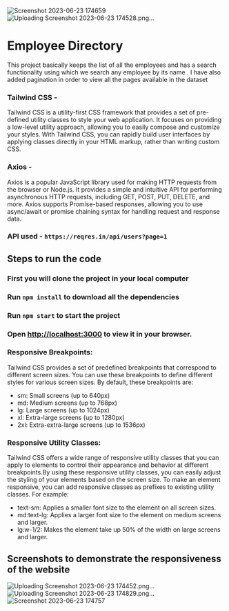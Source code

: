 ![Screenshot 2023-06-23 174659](https://github.com/riyav5363/Employee-Directory/assets/136462279/761ba1ed-4df8-441d-9e5d-c095e7edb9ae)
![Uploading Screenshot 2023-06-23 174528.png…]()
# Employee Directory

This project basically keeps the list of all the employees and has a search functionality using which we search any employee by its name . I have also added pagination in order to view all the pages available in the dataset

### Tailwind CSS - 
Tailwind CSS is a utility-first CSS framework that provides a set of pre-defined utility classes to style your web application. It focuses on providing a low-level utility approach, allowing you to easily compose and customize your styles. With Tailwind CSS, you can rapidly build user interfaces by applying classes directly in your HTML markup, rather than writing custom CSS.

### Axios -
Axios is a popular JavaScript library used for making HTTP requests from the browser or Node.js. It provides a simple and intuitive API for performing asynchronous HTTP requests, including GET, POST, PUT, DELETE, and more. Axios supports Promise-based responses, allowing you to use async/await or promise chaining syntax for handling request and response data.

### API used - `https://reqres.in/api/users?page=1`

## Steps to run the code

### First you will clone the project in your local computer
### Run `npm install` to download all the dependencies
### Run `npm start` to start the project
### Open [http://localhost:3000](http://localhost:3000) to view it in your browser.

### Responsive Breakpoints:
Tailwind CSS provides a set of predefined breakpoints that correspond to different screen sizes. You can use these breakpoints to define different styles for various screen sizes. By default, these breakpoints are:
- sm: Small screens (up to 640px)
- md: Medium screens (up to 768px)
- lg: Large screens (up to 1024px)
- xl: Extra-large screens (up to 1280px)
- 2xl: Extra-extra-large screens (up to 1536px)

### Responsive Utility Classes:
Tailwind CSS offers a wide range of responsive utility classes that you can apply to elements to control their appearance and behavior at different breakpoints.By using these responsive utility classes, you can easily adjust the styling of your elements based on the screen size. To make an element responsive, you can add responsive classes as prefixes to existing utility classes. For example:
- text-sm: Applies a smaller font size to the element on all screen sizes.
- md:text-lg: Applies a larger font size to the element on medium screens and larger.
- lg:w-1/2: Makes the element take up 50% of the width on large screens and larger.

## Screenshots to demonstrate the responsiveness of the website
![Uploading Screenshot 2023-06-23 174452.png…]()
![Uploading Screenshot 2023-06-23 174829.png…]()
![Screenshot 2023-06-23 174757](https://github.com/riyav5363/Employee-Directory/assets/136462279/b480bae7-e1eb-4bf0-8cd6-9354898c907f)

